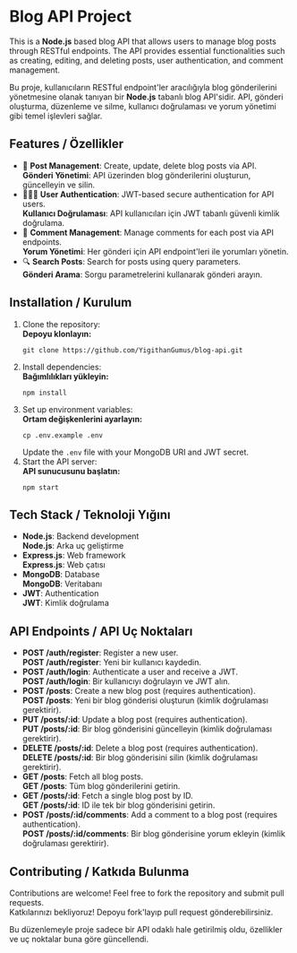 <h1>Blog API Project</h1> <p>This is a <strong>Node.js</strong> based blog API that allows users to manage blog posts through RESTful endpoints. The API provides essential functionalities such as creating, editing, and deleting posts, user authentication, and comment management.</p> <p>Bu proje, kullanıcıların RESTful endpoint'ler aracılığıyla blog gönderilerini yönetmesine olanak tanıyan bir <strong>Node.js</strong> tabanlı blog API'sidir. API, gönderi oluşturma, düzenleme ve silme, kullanıcı doğrulaması ve yorum yönetimi gibi temel işlevleri sağlar.</p> <h2>Features / Özellikler</h2> <ul> <li>📝 <strong>Post Management</strong>: Create, update, delete blog posts via API.<br><strong>Gönderi Yönetimi</strong>: API üzerinden blog gönderilerini oluşturun, güncelleyin ve silin.</li> <li>🧑‍🤝‍🧑 <strong>User Authentication</strong>: JWT-based secure authentication for API users.<br><strong>Kullanıcı Doğrulaması</strong>: API kullanıcıları için JWT tabanlı güvenli kimlik doğrulama.</li> <li>💬 <strong>Comment Management</strong>: Manage comments for each post via API endpoints.<br><strong>Yorum Yönetimi</strong>: Her gönderi için API endpoint'leri ile yorumları yönetin.</li> <li>🔍 <strong>Search Posts</strong>: Search for posts using query parameters.<br><strong>Gönderi Arama</strong>: Sorgu parametrelerini kullanarak gönderi arayın.</li> </ul> <h2>Installation / Kurulum</h2> <ol> <li>Clone the repository:<br><strong>Depoyu klonlayın:</strong> <pre><code>git clone https://github.com/YigithanGumus/blog-api.git</code></pre> </li> <li>Install dependencies:<br><strong>Bağımlılıkları yükleyin:</strong> <pre><code>npm install</code></pre> </li> <li>Set up environment variables:<br><strong>Ortam değişkenlerini ayarlayın:</strong> <pre><code>cp .env.example .env</code></pre> Update the <code>.env</code> file with your MongoDB URI and JWT secret. </li> <li>Start the API server:<br><strong>API sunucusunu başlatın:</strong> <pre><code>npm start</code></pre> </li> </ol> <h2>Tech Stack / Teknoloji Yığını</h2> <ul> <li><strong>Node.js</strong>: Backend development<br><strong>Node.js</strong>: Arka uç geliştirme</li> <li><strong>Express.js</strong>: Web framework<br><strong>Express.js</strong>: Web çatısı</li> <li><strong>MongoDB</strong>: Database<br><strong>MongoDB</strong>: Veritabanı</li> <li><strong>JWT</strong>: Authentication<br><strong>JWT</strong>: Kimlik doğrulama</li> </ul> <h2>API Endpoints / API Uç Noktaları</h2> <ul> <li><strong>POST /auth/register</strong>: Register a new user.<br><strong>POST /auth/register</strong>: Yeni bir kullanıcı kaydedin.</li> <li><strong>POST /auth/login</strong>: Authenticate a user and receive a JWT.<br><strong>POST /auth/login</strong>: Bir kullanıcıyı doğrulayın ve JWT alın.</li> <li><strong>POST /posts</strong>: Create a new blog post (requires authentication).<br><strong>POST /posts</strong>: Yeni bir blog gönderisi oluşturun (kimlik doğrulaması gerektirir).</li> <li><strong>PUT /posts/:id</strong>: Update a blog post (requires authentication).<br><strong>PUT /posts/:id</strong>: Bir blog gönderisini güncelleyin (kimlik doğrulaması gerektirir).</li> <li><strong>DELETE /posts/:id</strong>: Delete a blog post (requires authentication).<br><strong>DELETE /posts/:id</strong>: Bir blog gönderisini silin (kimlik doğrulaması gerektirir).</li> <li><strong>GET /posts</strong>: Fetch all blog posts.<br><strong>GET /posts</strong>: Tüm blog gönderilerini getirin.</li> <li><strong>GET /posts/:id</strong>: Fetch a single blog post by ID.<br><strong>GET /posts/:id</strong>: ID ile tek bir blog gönderisini getirin.</li> <li><strong>POST /posts/:id/comments</strong>: Add a comment to a blog post (requires authentication).<br><strong>POST /posts/:id/comments</strong>: Bir blog gönderisine yorum ekleyin (kimlik doğrulaması gerektirir).</li> </ul> <h2>Contributing / Katkıda Bulunma</h2> <p>Contributions are welcome! Feel free to fork the repository and submit pull requests.<br>Katkılarınızı bekliyoruz! Depoyu fork'layıp pull request gönderebilirsiniz.</p>
Bu düzenlemeyle proje sadece bir API odaklı hale getirilmiş oldu, özellikler ve uç noktalar buna göre güncellendi.
